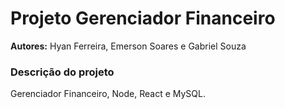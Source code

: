 # Projeto Gerenciador Financeiro
**Autores:** Hyan Ferreira, Emerson Soares e Gabriel Souza

### Descrição do projeto
Gerenciador Financeiro, Node, React e MySQL.